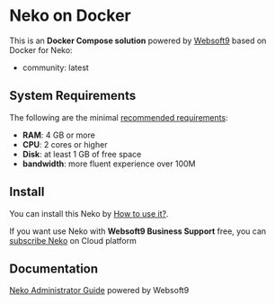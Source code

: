# Neko on Docker  

This is an **Docker Compose solution** powered by [Websoft9](https://www.websoft9.com) based on Docker for Neko:


 - community:  latest


## System Requirements

The following are the minimal [recommended requirements](https://neko.m1k1o.net):

* **RAM**: 4 GB or more
* **CPU**: 2 cores or higher
* **Disk**: at least 1 GB of free space
* **bandwidth**: more fluent experience over 100M  

## Install

You can install this Neko by [How to use it?](https://github.com/Websoft9/docker-library#how-to-use-it).   

If you want use Neko with **Websoft9 Business Support** free, you can [subscribe Neko](https://www.websoft9.com/apps) on Cloud platform

## Documentation

[Neko Administrator Guide](https://support.websoft9.com/docs/neko) powered by Websoft9